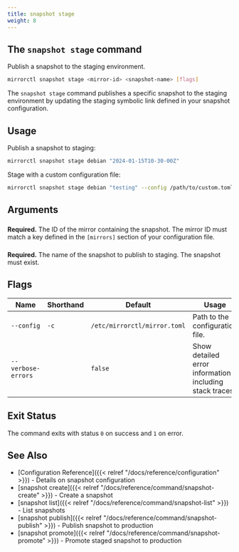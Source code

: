 ```yaml
---
title: snapshot stage
weight: 8
---
```


## The `snapshot stage` command

Publish a snapshot to the staging environment.

```bash
mirrorctl snapshot stage <mirror-id> <snapshot-name> [flags]
```

The `snapshot stage` command publishes a specific snapshot to the staging environment by updating
the staging symbolic link defined in your snapshot configuration.

## Usage

Publish a snapshot to staging:
```bash
mirrorctl snapshot stage debian "2024-01-15T10-30-00Z"
```

Stage with a custom configuration file:
```bash
mirrorctl snapshot stage debian "testing" --config /path/to/custom.toml
```

## Arguments

### <mirror-id>

**Required.** The ID of the mirror containing the snapshot. The mirror ID must match a key defined
in the `[mirrors]` section of your configuration file.

### <snapshot-name>

**Required.** The name of the snapshot to publish to staging. The snapshot must exist.

## Flags

| Name | Shorthand | Default | Usage |
|------|-----------|---------|-------|
| `--config` | `-c` | `/etc/mirrorctl/mirror.toml` | Path to the configuration file. |
| `--verbose-errors` | | `false` | Show detailed error information including stack traces. |

## Exit Status

The command exits with status `0` on success and `1` on error.

## See Also

- [Configuration Reference]({{< relref "/docs/reference/configuration" >}}) - Details on snapshot
  configuration
- [snapshot create]({{< relref "/docs/reference/command/snapshot-create" >}}) - Create a snapshot
- [snapshot list]({{< relref "/docs/reference/command/snapshot-list" >}}) - List snapshots
- [snapshot publish]({{< relref "/docs/reference/command/snapshot-publish" >}}) - Publish snapshot
  to production
- [snapshot promote]({{< relref "/docs/reference/command/snapshot-promote" >}}) - Promote staged
  snapshot to production
